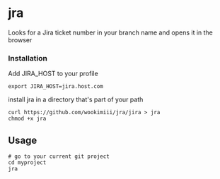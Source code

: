jra
===

Looks for a Jira ticket number in your branch name and opens it in the browser

### Installation
Add JIRA_HOST to your profile
 

```
export JIRA_HOST=jira.host.com
```

install jra in a directory that's part of your path
```
curl https://github.com/wookimiii/jra/jira > jra
chmod +x jra
```

## Usage
```
# go to your current git project
cd myproject
jra
```

